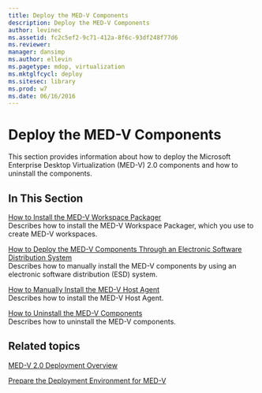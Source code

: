 ```yaml
---
title: Deploy the MED-V Components
description: Deploy the MED-V Components
author: levinec
ms.assetid: fc2c5ef2-9c71-412a-8f6c-93df248f77d6
ms.reviewer: 
manager: dansimp
ms.author: ellevin
ms.pagetype: mdop, virtualization
ms.mktglfcycl: deploy
ms.sitesec: library
ms.prod: w7
ms.date: 06/16/2016
---
```



# Deploy the MED-V Components


This section provides information about how to deploy the Microsoft Enterprise Desktop Virtualization (MED-V) 2.0 components and how to uninstall the components.

## In This Section


<a href="" id="how-to-install-the-med-v-workspace-packager"></a>[How to Install the MED-V Workspace Packager](how-to-install-the-med-v-workspace-packager.md)  
Describes how to install the MED-V Workspace Packager, which you use to create MED-V workspaces.

<a href="" id="how-to-deploy-the-med-v-components-through-an-electronic-software-distribution-system"></a>[How to Deploy the MED-V Components Through an Electronic Software Distribution System](how-to-deploy-the-med-v-components-through-an-electronic-software-distribution-system.md)  
Describes how to manually install the MED-V components by using an electronic software distribution (ESD) system.

<a href="" id="how-to-manually-install-the-med-v-host-agent"></a>[How to Manually Install the MED-V Host Agent](how-to-manually-install-the-med-v-host-agent.md)  
Describes how to install the MED-V Host Agent.

<a href="" id="how-to-uninstall-the-med-v-components"></a>[How to Uninstall the MED-V Components](how-to-uninstall-the-med-v-components.md)  
Describes how to uninstall the MED-V components.

## Related topics


[MED-V 2.0 Deployment Overview](med-v-20-deployment-overview.md)

[Prepare the Deployment Environment for MED-V](prepare-the-deployment-environment-for-med-v.md)

 

 





